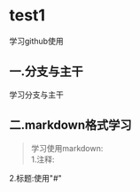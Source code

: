 # test1
学习github使用
## 一.分支与主干
学习分支与主干
## 二.markdown格式学习
>学习使用markdown:  
1.注释:
<!--
整段整段的不可见内容,也就是注释
-->
2.标题:使用"#"

